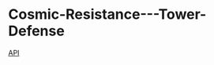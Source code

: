 # Cosmic-Resistance---Tower-Defense

[API](https://docs.github.com/en/github/managing-files-in-a-repository/managing-files-on-github/adding-a-file-to-a-repository)
